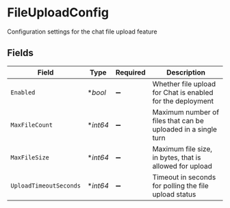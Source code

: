 # FileUploadConfig

Configuration settings for the chat file upload feature


## Fields

| Field                                                         | Type                                                          | Required                                                      | Description                                                   |
| ------------------------------------------------------------- | ------------------------------------------------------------- | ------------------------------------------------------------- | ------------------------------------------------------------- |
| `Enabled`                                                     | **bool*                                                       | :heavy_minus_sign:                                            | Whether file upload for Chat is enabled for the deployment    |
| `MaxFileCount`                                                | **int64*                                                      | :heavy_minus_sign:                                            | Maximum number of files that can be uploaded in a single turn |
| `MaxFileSize`                                                 | **int64*                                                      | :heavy_minus_sign:                                            | Maximum file size, in bytes, that is allowed for upload       |
| `UploadTimeoutSeconds`                                        | **int64*                                                      | :heavy_minus_sign:                                            | Timeout in seconds for polling the file upload status         |